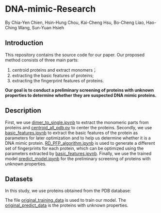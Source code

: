 # DNA-mimic-Research
By Chia-Yen Chien, Hsin-Hung Chou, Kai-Cheng Hsu, Bo-Cheng Liao, Hao-Ching Wang, Sun-Yuan Hsieh

## Introduction
This repository contains the source code for our paper. Our proposed method consists of three main parts:  
1) centroid proteins and extract monomers；  
2) extracting the basic features of proteins;  
3) extracting the fingerprint features of proteins.
  
**Our goal is to conduct a preliminary screening of proteins with unknown properties to determine whether they are suspected DNA mimic proteins.**

## Description
First, we use [dimer_to_single.ipynb](https://github.com/Chien-chia-yen/DNA-mimic-Research/blob/78831787af83a35e428b555387edf6870c049877/dimer_to_single.ipynb) to extract the monomeric parts from proteins and [centroid_all_pdb.py](https://github.com/Chien-chia-yen/DNA-mimic-Research/blob/5ecbfe9e234c3efb609331e77e9f2fe701f35d96/centroid_all_pdb.py) to center the proteins. Secondly, we use [basic_features.ipynb](https://github.com/Chien-chia-yen/DNA-mimic-Research/blob/cdec92a2fc059af81589fbd47000bca1c93100e1/basic_features.ipynb) to extract the basic features of the protein as parameters for later optimization and to help us determine whether it is a DNA mimic protein. [RD_PFP_algorithm.ipynb](https://github.com/Chien-chia-yen/DNA-mimic-Research/blob/54cb96b44c9ae26b621514bf1ae55659baeed929/RD_PFP_algorithm.ipynb) is used to generate a different set of fingerprints for each protein, which can be optimized using the parameters extracted by [basic_features.ipynb](https://github.com/Chien-chia-yen/DNA-mimic-Research/blob/cdec92a2fc059af81589fbd47000bca1c93100e1/basic_features.ipynb). Finally, we use the trained model [predict_model.ipynb](https://github.com/Chien-chia-yen/DNA-mimic-Research/blob/21796c66c34f18c681636ba34f846b495b9d86f8/predict_model.ipynb) for the preliminary screening of proteins with unknown properties.

## Datasets
In this study, we use proteins obtained from the PDB database:

The file [original_training_data](https://drive.google.com/drive/folders/1-NJFsq7cYBwu936RvhCyAohUImSe9ki7?usp=sharing) is used to train our model.
The [original_predict_data](https://drive.google.com/drive/folders/1-NJFsq7cYBwu936RvhCyAohUImSe9ki7?usp=sharing) is the proteins with unknown properties.
